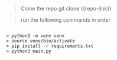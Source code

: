 > Clone the repo
git clone {{repo-link}}

> run the following commands in order
```

> python3 -m venv venv
> source venv/bin/activate
> pip install -r requirements.txt
> python3 main.py

```